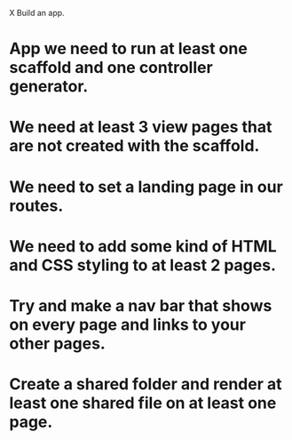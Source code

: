 X Build an app.

# App we need to run at least one scaffold and one controller generator.

# We need at least 3 view pages that are not created with the scaffold.

# We need to set a landing page in our routes.

# We need to add some kind of HTML and CSS styling to at least 2 pages.

# Try and make a nav bar that shows on every page and links to your other pages.

# Create a shared folder and render at least one shared file on at least one page.
